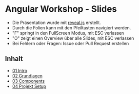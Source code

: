 # Angular Workshop - Slides

- Die Präsentation wurde mit [reveal.js](http://lab.hakim.se/reveal-js/) erstellt.
- Durch die Folien kann mit den Pfeiltasten navigiert werden.
- "F" springt in den FullScreen Modus, mit ESC verlassen
- "O" zeigt einen Overview über alle Slides, mit ESC verlassen
- Bei Fehlern oder Fragen: Issue oder Pull Request erstellen

## Inhalt
- [01 Intro](https://baloise.github.io/ws-angular_slides/01_Intro.html)
- [02 Grundlagen](https://baloise.github.io/ws-angular_slides/02_Grundlagen.html)
- [03 Components](https://baloise.github.io/ws-angular_slides/03_Components.html)
- [04 Projekt Setup](https://baloise.github.io/ws-angular_slides/04_ProjectSetup.html)
